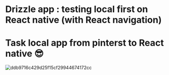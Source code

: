 # Drizzle app : testing local first on React native (with React navigation) 
# Task local app from pinterst to React native 😎
![ddb9716c429d25f15cf29944674172cc](https://github.com/user-attachments/assets/1a802ebe-d80d-4fc4-ae8d-b3342bea8f96)
